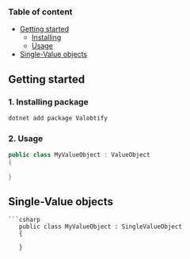 ### Table of content
- [Getting started](#getting-started)
    - [Installing](#1-Installing-package)
    - [Usage](#2-Usage)
- [Single-Value objects](#getting-started)


## Getting started
### 1. Installing package
  ```bash
  dotnet add package Valobtify
  ```

  ### 2. Usage
   ```csharp
   public class MyValueObject : ValueObject
   {
      
   }
   ```

## Single-Value objects 
    ```csharp
       public class MyValueObject : SingleValueObject
       {
          
       }
